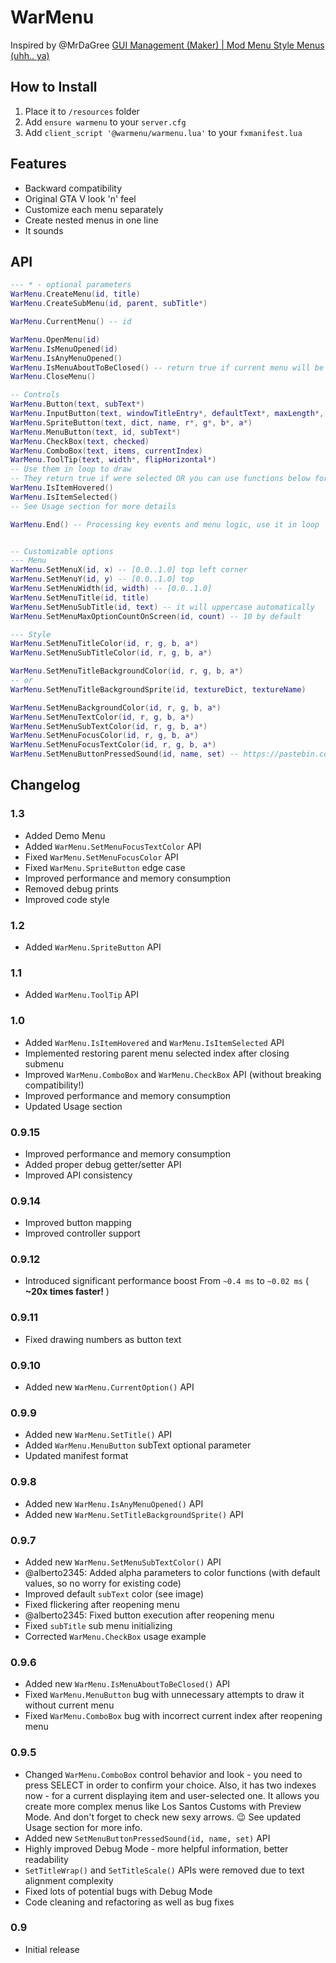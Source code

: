 # WarMenu
Inspired by @MrDaGree  [GUI Management (Maker) | Mod Menu Style Menus (uhh.. ya)](https://forum.fivem.net/t/release-gui-management-maker-mod-menu-style-menus-uhh-ya)


## How to Install
1. Place it to `/resources` folder
2. Add `ensure warmenu` to your `server.cfg`
3. Add `client_script '@warmenu/warmenu.lua'` to your `fxmanifest.lua`


## Features
* Backward compatibility
* Original GTA V look 'n' feel
* Customize each menu separately
* Create nested menus in one line
* It sounds


## API
```lua
--- * - optional parameters
WarMenu.CreateMenu(id, title)
WarMenu.CreateSubMenu(id, parent, subTitle*)

WarMenu.CurrentMenu() -- id

WarMenu.OpenMenu(id)
WarMenu.IsMenuOpened(id)
WarMenu.IsAnyMenuOpened()
WarMenu.IsMenuAboutToBeClosed() -- return true if current menu will be closed in next frame
WarMenu.CloseMenu()

-- Controls
WarMenu.Button(text, subText*)
WarMenu.InputButton(text, windowTitleEntry*, defaultText*, maxLength*, subText*)
WarMenu.SpriteButton(text, dict, name, r*, g*, b*, a*)
WarMenu.MenuButton(text, id, subText*)
WarMenu.CheckBox(text, checked)
WarMenu.ComboBox(text, items, currentIndex)
WarMenu.ToolTip(text, width*, flipHorizontal*)
-- Use them in loop to draw
-- They return true if were selected OR you can use functions below for more granual control
WarMenu.IsItemHovered()
WarMenu.IsItemSelected()
-- See Usage section for more details

WarMenu.End() -- Processing key events and menu logic, use it in loop


-- Customizable options
--- Menu
WarMenu.SetMenuX(id, x) -- [0.0..1.0] top left corner
WarMenu.SetMenuY(id, y) -- [0.0..1.0] top
WarMenu.SetMenuWidth(id, width) -- [0.0..1.0]
WarMenu.SetMenuTitle(id, title)
WarMenu.SetMenuSubTitle(id, text) -- it will uppercase automatically
WarMenu.SetMenuMaxOptionCountOnScreen(id, count) -- 10 by default

--- Style
WarMenu.SetMenuTitleColor(id, r, g, b, a*)
WarMenu.SetMenuSubTitleColor(id, r, g, b, a*)

WarMenu.SetMenuTitleBackgroundColor(id, r, g, b, a*)
-- or
WarMenu.SetMenuTitleBackgroundSprite(id, textureDict, textureName)

WarMenu.SetMenuBackgroundColor(id, r, g, b, a*)
WarMenu.SetMenuTextColor(id, r, g, b, a*)
WarMenu.SetMenuSubTextColor(id, r, g, b, a*)
WarMenu.SetMenuFocusColor(id, r, g, b, a*)
WarMenu.SetMenuFocusTextColor(id, r, g, b, a*)
WarMenu.SetMenuButtonPressedSound(id, name, set) -- https://pastebin.com/0neZdsZ5
```


## Changelog
### 1.3
* Added Demo Menu
* Added `WarMenu.SetMenuFocusTextColor` API
* Fixed `WarMenu.SetMenuFocusColor` API
* Fixed `WarMenu.SpriteButton` edge case
* Improved performance and memory consumption
* Removed debug prints
* Improved code style
### 1.2
* Added `WarMenu.SpriteButton` API
### 1.1
* Added `WarMenu.ToolTip` API
### 1.0
* Added `WarMenu.IsItemHovered` and `WarMenu.IsItemSelected` API
* Implemented restoring parent menu selected index after closing submenu
* Improved `WarMenu.ComboBox` and `WarMenu.CheckBox` API (without breaking compatibility!)
* Improved performance and memory consumption
* Updated Usage section
### 0.9.15
* Improved performance and memory consumption
* Added proper debug getter/setter API
* Improved API consistency
### 0.9.14
* Improved button mapping
* Improved controller support
### 0.9.12
* Introduced significant performance boost
From `~0.4 ms` to `~0.02 ms` ( **~20x times faster!** )
### 0.9.11
* Fixed drawing numbers as button text
### 0.9.10
* Added new `WarMenu.CurrentOption()` API
### 0.9.9
* Added new `WarMenu.SetTitle()` API
* Added `WarMenu.MenuButton` subText optional parameter
* Updated manifest format
### 0.9.8
* Added new `WarMenu.IsAnyMenuOpened()` API
* Added new `WarMenu.SetTitleBackgroundSprite()` API
### 0.9.7
* Added new `WarMenu.SetMenuSubTextColor()` API
* @alberto2345: Added alpha parameters to color functions (with default values, so no worry for existing code)
* Improved default `subText` color (see image)
* Fixed flickering after reopening menu
* @alberto2345: Fixed button execution after reopening menu
* Fixed `subTitle` sub menu initializing
* Corrected `WarMenu.CheckBox` usage example
### 0.9.6
* Added new `WarMenu.IsMenuAboutToBeClosed()` API
* Fixed `WarMenu.MenuButton` bug with unnecessary attempts to draw it without current menu
* Fixed `WarMenu.ComboBox` bug with incorrect current index after reopening menu
### 0.9.5
* Changed `WarMenu.ComboBox` control behavior and look - you need to press SELECT in order to confirm your choice.
Also, it has two indexes now - for a current displaying item and user-selected one.
It allows you create more complex menus like Los Santos Customs with Preview Mode.
And don't forget to check new sexy arrows. :wink:
See updated Usage section for more info.
* Added new `SetMenuButtonPressedSound(id, name, set)` API
* Highly improved Debug Mode - more helpful information, better readability
* `SetTitleWrap()` and `SetTitleScale()` APIs were removed due to text alignment complexity
* Fixed lots of potential bugs with Debug Mode
* Code cleaning and refactoring as well as bug fixes
### 0.9
* Initial release
